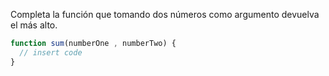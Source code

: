 Completa la función que tomando dos números como argumento devuelva el más alto.

```js
function sum(numberOne , numberTwo) {
  // insert code
}
```